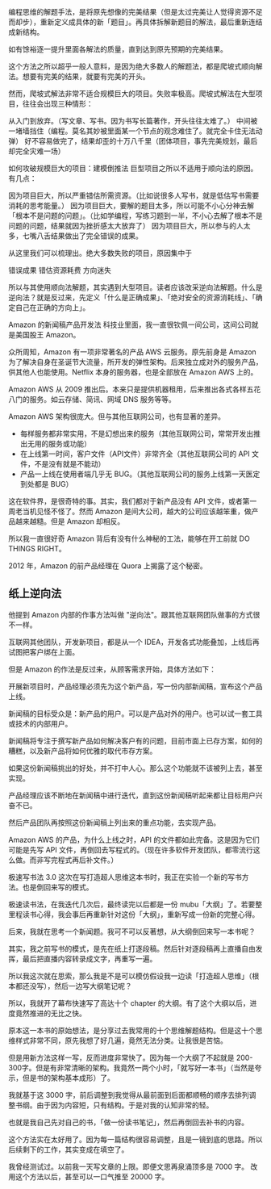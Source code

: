 编程思维的解题手法，是将原先想像的完美结果（但是太过完美让人觉得资源不足而却步），重新定义成具体的新「题目」。再具体拆解新题目的解法，最后重新连结成新结构。

如有馀裕逐一提升里面各解法的质量，直到达到原先预期的完美结果。

这个方法之所以超乎一般人意料，是因为绝大多数人的解题法，都是爬坡式顺向解法。想要有完美的结果，就要有完美的开头。

然而，爬坡式解法非常不适合规模巨大的项目。失败率极高。爬坡式解法在大型项目，往往会出现三种情形：

从入门到放弃。（写文章、写书。因为书写长篇著作，开头往往太难了。）
中间被一堵墙挡住（编程。莫名其妙被里面某一个节点的观念难住了。就完全卡住无法动弹）
好不容易做完了，结果却歪的十万八千里（团体项目，事先完美规划，最后却完全灾难一场）

如何攻破规模巨大的项目：建模倒推法
巨型项目之所以不适用于顺向法的原因。有几点：

因为项目巨大，所以严重错估所需资源。（比如说很多人写书，就是低估写书需要消耗的思考能量。）
 因为项目巨大，要解的题目太多，所以可能不小心分神去解「根本不是问题的问题」。（比如学编程，写练习题到一半，不小心去解了根本不是问题的问题，结果就因为挫折感太大放弃了）
因为项目巨大，所以参与的人太多，七嘴八舌结果做出了完全错误的成果。

从这里我们可以梳理出。绝大多数失败的项目，原因集中于

错误成果
错估资源耗费
方向迷失

所以与其使用顺向法解题，其实遇到大型项目。读者应该改采逆向法解题。什么是逆向法？就是反过来，先定义「什么是正确成果」、「绝对安全的资源消耗线」、「确定自己在正确的方向上」。

Amazon 的新闻稿产品开发法
科技业里面，我一直很钦佩一间公司，这间公司就是美国股王 Amazon。

众所周知，Amazon 有一项非常著名的产品 AWS 云服务。原先前身是 Amazon 为了解决自身在圣诞节大流量，所开发的弹性架构。后来独立成对外的服务产品，供其他人也能使用。Netflix 本身的服务器，也是全部放在 Amazon AWS 上的。

Amazon AWS 从 2009 推出后。本来只是提供机器租用，后来推出各式各样五花八门的服务。如云存储、简讯、网域 DNS 服务等等。

Amazon AWS 架构很庞大。但与其他互联网公司，也有显著的差异。

* 每样服务都非常实用，不是幻想出来的服务（其他互联网公司，常常开发出推出无用的服务或功能）
* 在上线第一时间，客户文件（API文件）非常齐全（其他互联网公司的 API 文件，不是没有就是不能动）
* 产品一上线在使用者端几乎无 BUG。（其他互联网公司的服务上线第一天医定到处都是 BUG）

这在软件界，是很奇特的事。其实，我们都对于新产品没有 API 文件，或者第一周老当机见怪不怪了。然而 Amazon 是间大公司，越大的公司应该越笨重，做产品越来越糙。但是 Amazon 却相反。

所以我一直很好奇 Amazon 背后有没有什么神秘的工法，能够在开工前就 DO THINGS RIGHT。

2012 年，Amazon 的前产品经理在 Quora 上揭露了这个秘密。

## 纸上逆向法

他提到 Amazon 内部的作事方法叫做 "逆向法"。跟其他互联网团队做事的方式很不一样。

互联网其他团队，开发新项目，都是从一个 IDEA，开发各式功能叠加，上线后再试图把客户绑在上面。

但是 Amazon 的作法是反过来，从顾客需求开始，具体方法如下：

开展新项目时，产品经理必须先为这个新产品，写一份内部新闻稿，宣布这个产品上线。

新闻稿的目标受众是：新产品的用户。可以是产品对外的用户。也可以试一套工具或技术的内部用户。

新闻稿将专注于撰写新产品如何解决客户有的问题，目前市面上已存方案，如何的糟糕，以及新产品将如何优雅的取代市存方案。

如果这份新闻稿挑出的好处，并不打中人心。那么这个功能就不该被列上去，甚至实现。

产品经理应该不断地在新闻稿中进行迭代，直到这份新闻稿听起来都让目标用户兴奋不已。

然后产品团队再按照这份新闻稿上列出来的重点功能，去实现产品。

Amazon AWS 的产品，为什么上线之时，API 的文件都如此完备。这是因为它们可能是先写 API 文件，再倒回去写程式的。（现在许多软件开发团队，都零流行这么做。而非写完程式再后补文件。）

极速写书法 3.0
这次在写打造超人思维这本书时，我正在实验一个新的写书方法。也是倒回来写的模式。

极速读书法，在我迭代几次后，最终读完以后都是一份 mubu「大纲」了。若要整里程读书心得，我会事后再重新针对这份「大纲」，重新写成一份新的完整心得。

后来，我就在思考一个新闻题。我可不可以反著想，从大纲倒回来写一本书呢？

其实，我之前写书的模式，是先在纸上打逐段稿。然后针对逐段稿再上直播自由发挥，最后把直播内容转录成文字，再重写一遍。

所以我这次就在思索，那么我是不是可以模仿假设我一边读「打造超人思维」（根本都还没写），然后一边写大纲笔记呢？

所以，我就开了幕布快速写了高达十个 chapter 的大纲。有了这个大纲以后，进度竟然推进的无比之快。

原本这一本书的原始想法，是分享过去我常用的十个思维解题结构。但是这十个思维样式非常不同，原先我想了好几遍，竟然无法分类。让我很是苦恼。

但是用新方法这样一写，反而进度非常快了。因为每一个大纲了不起就是 200-300字。但是有非常清晰的架构。我竟然一两个小时，「就写好一本书」（当然是夸示，但是书的架构基本成形）了。

我就基于这 3000 字，前后调整到我觉得从最前面到后面都顺畅的顺序去排列调整书纲。由于因为内容短，只有结构。于是对我的认知非常的轻。

也就是我自己先对自己的书，「做一份读书笔记」，然后再倒回去补书的内容。

这个方法实在太好用了。因为每一篇结构很容易调整，且是一镜到底的思路。所以后续剩下的工作，其实变成在填空了。

我曾经测试过。以前我一天写文章的上限。即便文思再泉涌顶多是 7000 字。
改用这个方法以后，甚至可以一口气推至 20000 字。
